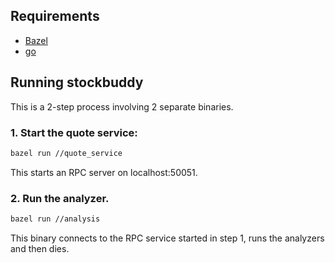 ## Requirements

* [Bazel](https://docs.bazel.build/versions/master/install.html)
* [go](https://golang.org/doc/install)

## Running stockbuddy
This is a 2-step process involving 2 separate binaries.

### 1. Start the quote service:

```sh
bazel run //quote_service
```

This starts an RPC server on localhost:50051.

### 2. Run the analyzer.

```sh
bazel run //analysis
```

This binary connects to the RPC service started in step 1, runs the analyzers
and then dies.
